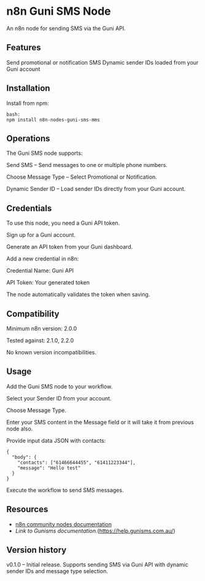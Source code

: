 # n8n Guni SMS Node

An n8n node for sending SMS via the Guni API.

## Features

 Send promotional or notification SMS
 Dynamic sender IDs loaded from your Guni account

## Installation

Install from npm:

```
bash:
npm install n8n-nodes-guni-sms-mms
```

## Operations

The Guni SMS node supports:

Send SMS – Send messages to one or multiple phone numbers.

Choose Message Type – Select Promotional or Notification.

Dynamic Sender ID – Load sender IDs directly from your Guni account.

## Credentials

To use this node, you need a Guni API token.

Sign up for a Guni account.

Generate an API token from your Guni dashboard.

Add a new credential in n8n:

Credential Name: Guni API

API Token: Your generated token

The node automatically validates the token when saving.

## Compatibility

Minimum n8n version: 2.0.0

Tested against: 2.1.0, 2.2.0

No known version incompatibilities.

## Usage

Add the Guni SMS node to your workflow.

Select your Sender ID from your account.

Choose Message Type.

Enter your SMS content in the Message field or it will take it from previous node also.

Provide input data JSON with contacts:
```
{
  "body": {
    "contacts": ["61466644455", "61411223344"],
    "message": "Hello test"
  }
}
```

Execute the workflow to send SMS messages.

## Resources

* [n8n community nodes documentation](https://docs.n8n.io/integrations/#community-nodes)
* _Link to Gunisms documentation._(https://help.gunisms.com.au/)

## Version history

v0.1.0 – Initial release. Supports sending SMS via Guni API with dynamic sender IDs and message type selection.


 